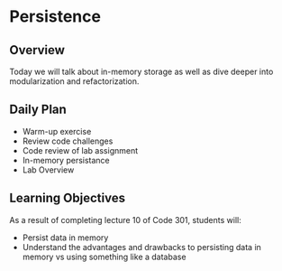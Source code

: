 # Persistence

## Overview

Today we will talk about in-memory storage as well as dive deeper into modularization and refactorization.

## Daily Plan

- Warm-up exercise
- Review code challenges
- Code review of lab assignment
- In-memory persistance
- Lab Overview

## Learning Objectives

As a result of completing lecture 10 of Code 301, students will:

- Persist data in memory
- Understand the advantages and drawbacks to persisting data in memory vs using something like a database
